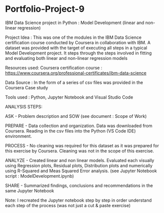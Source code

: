 # Portfolio-Project-9
IBM Data Science project in Python : Model Development (linear and non-linear regression)

Project Idea : This was one of the modules in the IBM Data Science certification course conducted by Coursera in collaboration with IBM. A dataset was provided with the target of executing all steps in a typical Model Development project. It steps through the steps involved in fitting and evaluating both linear and non-linear regression models

Resources used: Coursera certification course : https://www.coursera.org/professional-certificates/ibm-data-science

Data Source : In the form of a series of csv files was provided in the Coursera Case study

Tools used : Python, Jupyter Notebook and Visual Studio Code

ANALYSIS STEPS:

ASK - Problem description and SOW (see document : Scope of Work)

PREPARE - Data collection and organization. Data was downloaded from Coursera. Reading in the csv files into the Python (VS Code IDE) environment.

PROCESS - No cleaning was required for this dataset as it was prepared for this exercise by Coursera. Cleaning was not in the scope of this exercise.

ANALYZE - Created linear and non linear models. Evaluated each visually using Regression plots, Residual plots, Distribution plots and numerically using R-Squared and Meas Squared Error analysis. (see Jupyter Notebook script : ModelDevelopment.ipynb)

SHARE - Summarized findings, conclusions and recommendations in the same Jupyter Notebook


Note: I recreated the Jupyter notebook step by step in order understand each step of the process (was not just a cut & paste exercise)
